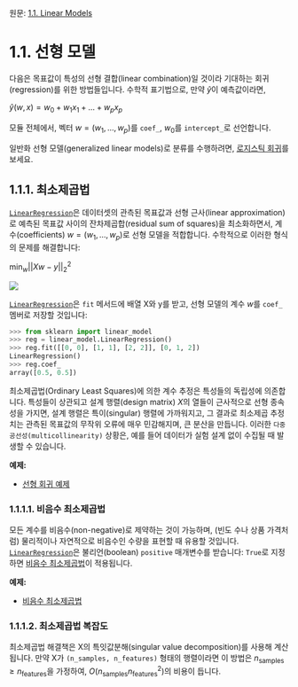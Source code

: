 원문: [1.1. Linear Models](https://scikit-learn.org/stable/modules/linear_model.html)

# 1.1. 선형 모델

다음은 목표값이 특성의 선형 결합(linear combination)일 것이라 기대하는 회귀(regression)를 위한 방법들입니다. 수학적 표기법으로, 만약 $\hat{y}$이 예측값이라면,

$\hat{y}(w, x) = w_0 + w_1 x_1 + ... + w_p x_p$

모듈 전체에서, 벡터 $w = (w_1, ..., w_p)$를 `coef_`, $w_0$를 `intercept_`로 선언합니다.

일반화 선형 모델(generalized linear models)로 분류를 수행하려면, [로지스틱 회귀](#로지스틱-회귀)를 보세요.

## 1.1.1. 최소제곱법

[`LinearRegression`](generated/sklearn.linear_model.LinearRegression)은 데이터셋의 관측된 목표값과 선형 근사(linear approximation)로 예측된 목표값 사이의 잔차제곱합(residual sum of squares)을 최소화하면서, 계수(coefficients) $w = (w_1, ..., w_p)$로 선형 모델을 적합합니다. 수학적으로 이러한 형식의 문제를 해결합니다:

$\min_{w} || X w - y||_2^2$

![](https://scikit-learn.org/stable/_images/sphx_glr_plot_ols_001.png)

[`LinearRegression`](generated/sklearn.linear_model.LinearRegression)은 `fit` 메서드에 배열 X와 y를 받고, 선형 모델의 계수 $w$를 `coef_` 멤버로 저장할 것입니다:

```python
>>> from sklearn import linear_model
>>> reg = linear_model.LinearRegression()
>>> reg.fit([[0, 0], [1, 1], [2, 2]], [0, 1, 2])
LinearRegression()
>>> reg.coef_
array([0.5, 0.5])
```

최소제곱법(Ordinary Least Squares)에 의한 계수 추정은 특성들의 독립성에 의존합니다. 특성들이 상관되고 설계 행렬(design matrix) $X$의 열들이 근사적으로 선형 종속성을 가지면, 설계 행렬은 특이(singular) 행렬에 가까워지고, 그 결과로 최소제곱 추정치는 관측된 목표값의 무작위 오류에 매우 민감해지며, 큰 분산을 만듭니다. 이러한 `다중공선성(multicollinearity)` 상황은, 예를 들어 데이터가 실험 설계 없이 수집될 때 발생할 수 있습니다.

**예제:**

- [선형 회귀 예제](../auto_examples/linear_model/plot_ols)

### 1.1.1.1. 비음수 최소제곱법

모든 계수를 비음수(non-negative)로 제약하는 것이 가능하며, (빈도 수나 상품 가격처럼) 물리적이나 자연적으로 비음수인 수량을 표현할 때 유용할 것입니다. [`LinearRegression`](generated/sklearn.linear_model.LinearRegression)은 불리언(boolean) `positive` 매개변수를 받습니다: `True`로 지정하면 [비음수 최소제곱법](https://en.wikipedia.org/wiki/Non-negative_least_squares)이 적용됩니다.

**예제:**

- [비음수 최소제곱법](../auto_examples/linear_model/plot_nnls)

### 1.1.1.2. 최소제곱법 복잡도

최소제곱법 해결책은 X의 특잇값분해(singular value decomposition)를 사용해 계산됩니다. 만약 X가 `(n_samples, n_features)` 형태의 행렬이라면 이 방법은 $n_{\text{samples}} \geq n_{\text{features}}$을 가정하여, $O(n_{\text{samples}} n_{\text{features}}^2)$의 비용이 듭니다.
